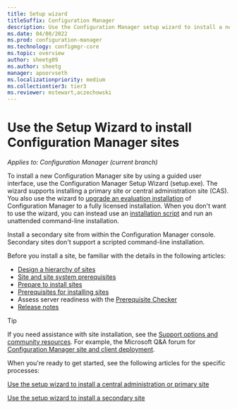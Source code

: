 ```yaml
---
title: Setup wizard
titleSuffix: Configuration Manager
description: Use the Configuration Manager setup wizard to install a new site.
ms.date: 04/08/2022
ms.prod: configuration-manager
ms.technology: configmgr-core
ms.topic: overview
author: sheetg09
ms.author: sheetg
manager: apoorvseth
ms.localizationpriority: medium
ms.collectiontier3: tier3
ms.reviewer: mstewart,aczechowski
---
```


# Use the Setup Wizard to install Configuration Manager sites

*Applies to: Configuration Manager (current branch)*

To install a new Configuration Manager site by using a guided user interface, use the Configuration Manager Setup Wizard (setup.exe). The wizard supports installing a primary site or central administration site (CAS). You also use the wizard to [upgrade an evaluation installation](upgrade-an-evaluation-install-to-a-full-install.md) of Configuration Manager to a fully licensed installation. When you don't want to use the wizard, you can instead use an [installation script](use-a-command-line-to-install-sites.md) and run an unattended command-line installation.

Install a secondary site from within the Configuration Manager console. Secondary sites don't support a scripted command-line installation.

Before you install a site, be familiar with the details in the following articles:

- [Design a hierarchy of sites](../../../plan-design/hierarchy/design-a-hierarchy-of-sites.md)
- [Site and site system prerequisites](../../../plan-design/configs/site-and-site-system-prerequisites.md)
- [Prepare to install sites](prepare-to-install-sites.md)
- [Prerequisites for installing sites](prerequisites-for-installing-sites.md)
- Assess server readiness with the [Prerequisite Checker](prerequisite-checker.md)
- [Release notes](release-notes.md)

> [!TIP]
> If you need assistance with site installation, see the [Support options and community resources](../../../understand/find-help.md#support-options-and-community-resources). For example, the Microsoft Q&A forum for [Configuration Manager site and client deployment](/answers/topics/mem-cm-site-deployment.html).

When you're ready to get started, see the following articles for the specific processes:

[Use the setup wizard to install a central administration or primary site](setup-wizard-central-primary.md)

[Use the setup wizard to install a secondary site](setup-wizard-secondary.md)
